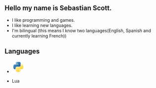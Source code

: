 ## Hello my name is Sebastian Scott.
- I like programming and games.
- I like learning new languages.
- I'm bilingual (this means I know two languages(English, Spanish and currently learning French))
## Languages
- <p align="left"> <a href="https://www.python.org" target="_blank" rel="noreferrer"> <img src="https://raw.githubusercontent.com/devicons/devicon/master/icons/python/python-original.svg" alt="python" width="40" height="40"/> </a> </p>
- Lua
